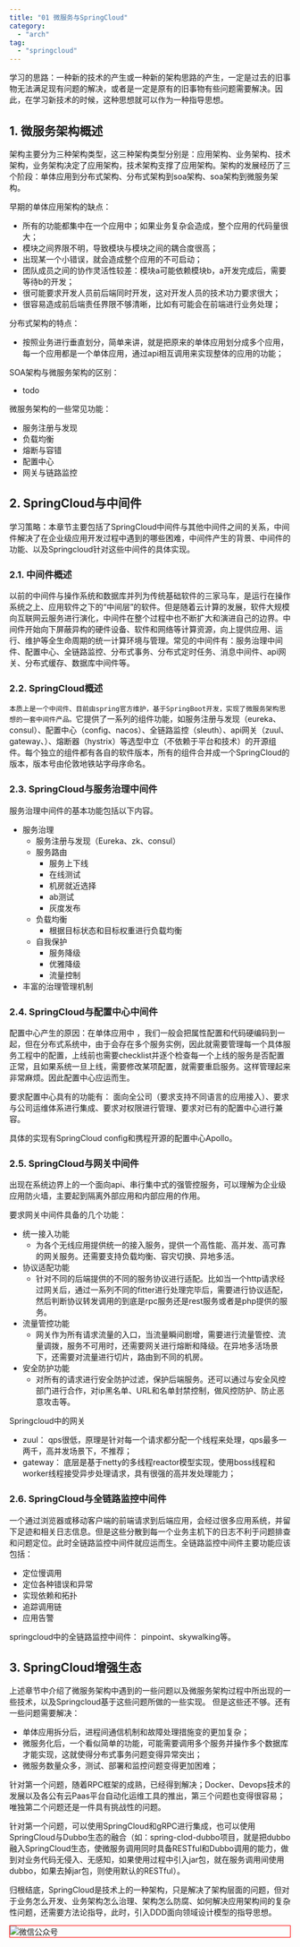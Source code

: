 ```yaml
---
title: "01 微服务与SpringCloud"
category:
  - "arch"
tag:
  - "springcloud"
---
```


学习的思路：一种新的技术的产生或一种新的架构思路的产生，一定是过去的旧事物无法满足现有问题的解决，或者是一定是原有的旧事物有些问题需要解决。因此，在学习新技术的时候，这种思想就可以作为一种指导思想。

## 1. 微服务架构概述

架构主要分为三种架构类型，这三种架构类型分别是：应用架构、业务架构、技术架构，业务架构决定了应用架构，技术架构支撑了应用架构。架构的发展经历了三个阶段：单体应用到分布式架构、分布式架构到soa架构、soa架构到微服务架构。

早期的单体应用架构的缺点：
- 所有的功能都集中在一个应用中；如果业务复杂会造成，整个应用的代码量很大；
- 模块之间界限不明，导致模块与模块之间的耦合度很高；
- 出现某一个小错误，就会造成整个应用的不可启动；
- 团队成员之间的协作灵活性较差：模块a可能依赖模块b，a开发完成后，需要等待b的开发；
- 很可能要求开发人员前后端同时开发，这对开发人员的技术功力要求很大；
- 很容易造成前后端责任界限不够清晰，比如有可能会在前端进行业务处理；

分布式架构的特点：
- 按照业务进行垂直划分，简单来讲，就是把原来的单体应用划分成多个应用，每一个应用都是一个单体应用，通过api相互调用来实现整体的应用的功能；

SOA架构与微服务架构的区别：
- todo

微服务架构的一些常见功能：
- 服务注册与发现
- 负载均衡
- 熔断与容错
- 配置中心
- 网关与链路监控




## 2. SpringCloud与中间件

学习策略：本章节主要包括了SpringCloud中间件与其他中间件之间的关系，中间件解决了在企业级应用开发过程中遇到的哪些困难，中间件产生的背景、中间件的功能、以及Springcloud针对这些中间件的具体实现。


### 2.1. 中间件概述

以前的中间件与操作系统和数据库并列为传统基础软件的三家马车，是运行在操作系统之上、应用软件之下的“中间层”的软件。但是随着云计算的发展，软件大规模向互联网云服务进行演化，中间件在整个过程中也不断扩大和演进自己的边界。中间件开始向下屏蔽异构的硬件设备、软件和网络等计算资源，向上提供应用、运行、维护等全生命周期的统一计算环境与管理。常见的中间件有：服务治理中间件、配置中心、全链路监控、分布式事务、分布式定时任务、消息中间件、api网关、分布式缓存、数据库中间件等。

### 2.2. SpringCloud概述

`本质上是一个中间件、目前由spring官方维护，基于SpringBoot开发，实现了微服务架构思想的一套中间件产品。`它提供了一系列的组件功能，如服务注册与发现（eureka、consul）、配置中心（config、nacos）、全链路监控（sleuth）、api网关（zuul、gateway、）、熔断器（hystrix）等选型中立（不依赖于平台和技术）的开源组件。每个独立的组件都有各自的软件版本，所有的组件合并成一个SpringCloud的版本，版本号由伦敦地铁站字母序命名。

### 2.3. SpringCloud与服务治理中间件

服务治理中间件的基本功能包括以下内容。

- 服务治理
  - 服务注册与发现（Eureka、zk、consul）
  - 服务路由
    - 服务上下线
    - 在线测试
    - 机房就近选择
    - ab测试
    - 灰度发布
  - 负载均衡
    - 根据目标状态和目标权重进行负载均衡
  - 自我保护
    - 服务降级
    - 优雅降级
    - 流量控制
- 丰富的治理管理机制

### 2.4. SpringCloud与配置中心中间件

配置中心产生的原因：在单体应用中 ，我们一般会把属性配置和代码硬编码到一起，但在分布式系统中，由于会存在多个服务实例，因此就需要管理每一个具体服务工程中的配置，上线前也需要checklist并逐个检查每一个上线的服务是否配置正常，且如果系统一旦上线，需要修改某项配置，就需要重启服务。这样管理起来非常麻烦。因此配置中心应运而生。

要求配置中心具有的功能有： 面向全公司（要求支持不同语言的应用接入）、要求与公司运维体系进行集成、要求对权限进行管理、要求对已有的配置中心进行兼容。

具体的实现有SpringCloud config和携程开源的配置中心Apollo。


### 2.5. SpringCloud与网关中间件
出现在系统边界上的一个面向api、串行集中式的强管控服务，可以理解为企业级应用防火墙，主要起到隔离外部应用和内部应用的作用。

要求网关中间件具备的几个功能：
  - 统一接入功能
    - 为各个无线应用提供统一的接入服务，提供一个高性能、高并发、高可靠的网关服务。还需要支持负载均衡、容灾切换、异地多活。
  - 协议适配功能
    - 针对不同的后端提供的不同的服务协议进行适配。比如当一个http请求经过网关后，通过一系列不同的fitter进行处理完毕后，需要进行协议适配，然后判断协议转发调用的到底是rpc服务还是rest服务或者是php提供的服务。
  - 流量管控功能
    - 网关作为所有请求流量的入口，当流量瞬间剧增，需要进行流量管控、流量调拨，服务不可用时，还需要网关进行熔断和降级。在异地多活场景下，还需要对流量进行切片，路由到不同的机房。
  - 安全防护功能
    - 对所有的请求进行安全防护过滤，保护后端服务。还可以通过与安全风控部门进行合作，对ip黑名单、URL和名单封禁控制，做风控防护、防止恶意攻击等。

Springcloud中的网关
  - zuul： qps很低，原理是针对每一个请求都分配一个线程来处理，qps最多一两千，高并发场景下，不推荐；
  - gateway： 底层是基于netty的多线程reactor模型实现，使用boss线程和worker线程接受异步处理请求，具有很强的高并发处理能力；

### 2.6. SpringCloud与全链路监控中间件

一个通过浏览器或移动客户端的前端请求到后端应用，会经过很多应用系统，并留下足迹和相关日志信息。但是这些分散到每一个业务主机下的日志不利于问题排查和问题定位。此时全链路监控中间件就应运而生。全链路监控中间件主要功能应该包括：
- 定位慢调用
- 定位各种错误和异常
- 实现依赖和拓扑
- 追踪调用链
- 应用告警

springcloud中的全链路监控中间件： pinpoint、skywalking等。


## 3. SpringCloud增强生态

上述章节中介绍了微服务架构中遇到的一些问题以及微服务架构过程中所出现的一些技术，以及Springcloud基于这些问题所做的一些实现。
但是这些还不够。还有一些问题需要解决：
- 单体应用拆分后，进程间通信机制和故障处理措施变的更加复杂；
- 微服务化后，一个看似简单的功能，可能需要调用多个服务并操作多个数据库才能实现，这就使得分布式事务问题变得异常突出；
- 微服务数量众多，测试、部署和监控问题变得更加困难；

针对第一个问题，随着RPC框架的成熟，已经得到解决；Docker、Devops技术的发展以及各公有云Paas平台自动化运维工具的推出，第三个问题也变得很容易；唯独第二个问题还是一件具有挑战性的问题。

针对第一个问题，可以使用SpringCloud和gRPC进行集成，也可以使用SpringCloud与Dubbo生态的融合（如：spring-clod-dubbo项目，就是把dubbo融入SpringCloud生态，使微服务调用同时具备RESTful和Dubbo调用的能力，做到对业务代码无侵入、无感知，如果使用过程中引入jar包，就在服务调用间使用dubbo，如果去掉jar包，则使用默认的RESTful）。

归根结底，SpringCloud是技术上的一种架构，只是解决了架构层面的问题，但对于业务怎么开发、业务架构怎么治理、架构怎么防腐、如何解决应用架构间的复杂性问题，还需要方法论指导，此时，引入DDD面向领域设计模型的指导思想。

<img style="border:1px red solid; display:block; margin:0 auto;" :src="$withBase('/qrcode.jpg')" alt="微信公众号" />
